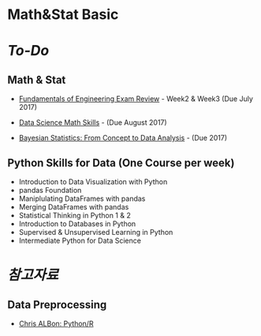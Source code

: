 # Math&Stat Basic

# *To-Do*

## Math & Stat

* [Fundamentals of Engineering Exam Review](https://www.coursera.org/learn/fe-exam/home/welcome) - Week2 & Week3 (Due July 2017)

* [Data Science Math Skills](https://www.coursera.org/learn/datasciencemathskills/home/welcome) - (Due August 2017)

* [Bayesian Statistics: From Concept to Data Analysis](https://www.coursera.org/learn/bayesian-statistics/home/welcome) - (Due 2017)
  
## Python Skills for Data (One Course per week)

* Introduction to Data Visualization with Python
* pandas Foundation
* Maniplulating DataFrames with pandas
* Merging DataFrames with pandas
* Statistical Thinking in Python 1 & 2
* Introduction to Databases in Python
* Supervised & Unsupervised Learning in Python
* Intermediate Python for Data Science



# *참고자료*

 ## Data Preprocessing
  - [Chris ALBon: Python/R](https://ch/home/ryan/nlp_ryan/Readme.mdrisalbon.com/)

